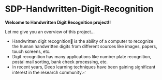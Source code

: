 # SDP-Handwritten-Digit-Recognition
**Welcome to Handwritten Digit Recognition project!!**

Let me give you an overview of this project...

- Handwritten digit recognition📝 is the ability of a computer to recognize the human handwritten digits from different sources like images, papers, touch screens, etc.
- Digit recognition has many applications like number plate recognition, postal mail sorting, bank check processing, etc.
- In recent years, Deep learning techniques have been gaining significant interest in the research community📈
